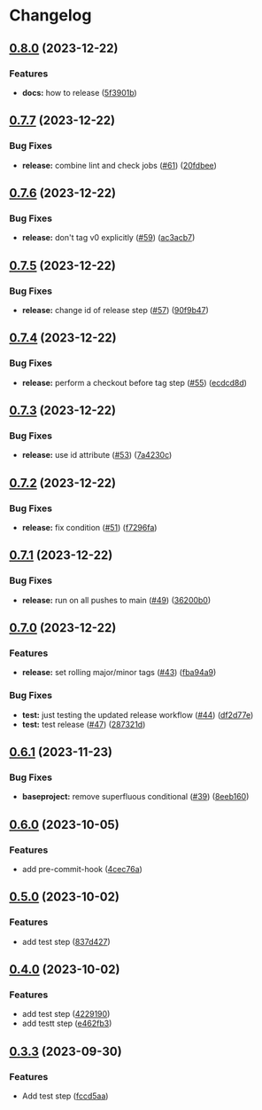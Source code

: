 # Changelog

## [0.8.0](https://github.com/ZeitOnline/gh-action-baseproject/compare/v0.7.7...v0.8.0) (2023-12-22)


### Features

* **docs:** how to release ([5f3901b](https://github.com/ZeitOnline/gh-action-baseproject/commit/5f3901bf8953fe034202bf4f08f5b42422140045))

## [0.7.7](https://github.com/ZeitOnline/gh-action-baseproject/compare/v0.7.6...v0.7.7) (2023-12-22)


### Bug Fixes

* **release:** combine lint and check jobs ([#61](https://github.com/ZeitOnline/gh-action-baseproject/issues/61)) ([20fdbee](https://github.com/ZeitOnline/gh-action-baseproject/commit/20fdbeebd826622cea71b1f725c8b8e24a54c2fa))

## [0.7.6](https://github.com/ZeitOnline/gh-action-baseproject/compare/v0.7.5...v0.7.6) (2023-12-22)


### Bug Fixes

* **release:** don't tag v0 explicitly ([#59](https://github.com/ZeitOnline/gh-action-baseproject/issues/59)) ([ac3acb7](https://github.com/ZeitOnline/gh-action-baseproject/commit/ac3acb7db7bc0e70df163fe7a43d60f046546ec7))

## [0.7.5](https://github.com/ZeitOnline/gh-action-baseproject/compare/v0.7.4...v0.7.5) (2023-12-22)


### Bug Fixes

* **release:** change id of release step ([#57](https://github.com/ZeitOnline/gh-action-baseproject/issues/57)) ([90f9b47](https://github.com/ZeitOnline/gh-action-baseproject/commit/90f9b472fba45df1008282a89ae4389caf97df41))

## [0.7.4](https://github.com/ZeitOnline/gh-action-baseproject/compare/v0.7.3...v0.7.4) (2023-12-22)


### Bug Fixes

* **release:** perform a checkout before tag step ([#55](https://github.com/ZeitOnline/gh-action-baseproject/issues/55)) ([ecdcd8d](https://github.com/ZeitOnline/gh-action-baseproject/commit/ecdcd8d15777e7eec5218e3899504075c6733ed8))

## [0.7.3](https://github.com/ZeitOnline/gh-action-baseproject/compare/v0.7.2...v0.7.3) (2023-12-22)


### Bug Fixes

* **release:** use id attribute ([#53](https://github.com/ZeitOnline/gh-action-baseproject/issues/53)) ([7a4230c](https://github.com/ZeitOnline/gh-action-baseproject/commit/7a4230cb8bac27368dd950c61a89343fdd03be5c))

## [0.7.2](https://github.com/ZeitOnline/gh-action-baseproject/compare/v0.7.1...v0.7.2) (2023-12-22)


### Bug Fixes

* **release:** fix condition ([#51](https://github.com/ZeitOnline/gh-action-baseproject/issues/51)) ([f7296fa](https://github.com/ZeitOnline/gh-action-baseproject/commit/f7296fa89733a6569a61362c54af27eef38939b6))

## [0.7.1](https://github.com/ZeitOnline/gh-action-baseproject/compare/v0.7.0...v0.7.1) (2023-12-22)


### Bug Fixes

* **release:** run on all pushes to main ([#49](https://github.com/ZeitOnline/gh-action-baseproject/issues/49)) ([36200b0](https://github.com/ZeitOnline/gh-action-baseproject/commit/36200b0179f8022bb8532fb95db0217700e6fdc6))

## [0.7.0](https://github.com/ZeitOnline/gh-action-baseproject/compare/v0.6.1...v0.7.0) (2023-12-22)


### Features

* **release:** set rolling major/minor tags ([#43](https://github.com/ZeitOnline/gh-action-baseproject/issues/43)) ([fba94a9](https://github.com/ZeitOnline/gh-action-baseproject/commit/fba94a9cefc917be20332fbb09b318ad80bf54c8))


### Bug Fixes

* **test:** just testing the updated release workflow ([#44](https://github.com/ZeitOnline/gh-action-baseproject/issues/44)) ([df2d77e](https://github.com/ZeitOnline/gh-action-baseproject/commit/df2d77ecd2530efc7ad3973d49f7afb4115a120e))
* **test:** test release ([#47](https://github.com/ZeitOnline/gh-action-baseproject/issues/47)) ([287321d](https://github.com/ZeitOnline/gh-action-baseproject/commit/287321de220f02b991ef990bb15729a4d668d061))

## [0.6.1](https://github.com/ZeitOnline/gh-action-baseproject/compare/v0.6.0...v0.6.1) (2023-11-23)


### Bug Fixes

* **baseproject:** remove superfluous conditional ([#39](https://github.com/ZeitOnline/gh-action-baseproject/issues/39)) ([8eeb160](https://github.com/ZeitOnline/gh-action-baseproject/commit/8eeb16075c7a541e8cbf3077761b9b0fa6a282d8))

## [0.6.0](https://github.com/ZeitOnline/gh-action-baseproject/compare/v0.5.1...v0.6.0) (2023-10-05)


### Features

* add pre-commit-hook ([4cec76a](https://github.com/ZeitOnline/gh-action-baseproject/commit/4cec76aa8c4090c3ddc3ce20265c1c39efbdbcb3))

## [0.5.0](https://github.com/ZeitOnline/gh-action-baseproject/compare/v0.4.0...v0.5.0) (2023-10-02)


### Features

* add test step ([837d427](https://github.com/ZeitOnline/gh-action-baseproject/commit/837d427a6ff825b60aa10c0b96a59c910b9b5437))

## [0.4.0](https://github.com/ZeitOnline/gh-action-baseproject/compare/v0.3.3...v0.4.0) (2023-10-02)


### Features

* add test step ([4229190](https://github.com/ZeitOnline/gh-action-baseproject/commit/4229190d11b78c34b9eb7e34099df076678c8579))
* add testt step ([e462fb3](https://github.com/ZeitOnline/gh-action-baseproject/commit/e462fb3012d5ce82a1e0f990d983ebd9e728b2e6))

## [0.3.3](https://github.com/ZeitOnline/gh-action-baseproject/compare/v0.3.2...v0.3.3) (2023-09-30)


### Features

* Add test step ([fccd5aa](https://github.com/ZeitOnline/gh-action-baseproject/commit/fccd5aa6348ec1a607aca8217c0bf907dfe71f2d))
